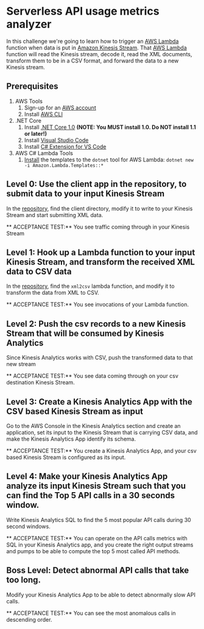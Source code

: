 # Serverless API usage metrics analyzer

In this challenge we're going to learn how to trigger an [AWS Lambda](https://aws.amazon.com/lambda/) function when data is put in [Amazon Kinesis Stream](https://aws.amazon.com/kinesis/). That [AWS Lambda](https://aws.amazon.com/lambda/) function will read the Kinesis stream, decode it, read the XML documents, transform them to be in a CSV format, and forward the data to a new Kinesis stream.

## Prerequisites

1. AWS Tools
    1. Sign-up for an [AWS account](https://aws.amazon.com)
    2. Install [AWS CLI](https://aws.amazon.com/cli/)
2. .NET Core
    1. Install [.NET Core 1.0](https://www.microsoft.com/net/core) **(NOTE: You MUST install 1.0. Do NOT install 1.1 or later!)**
    2. Install [Visual Studio Code](https://code.visualstudio.com/)
    3. Install [C# Extension for VS Code](https://code.visualstudio.com/Docs/languages/csharp)
3. AWS C# Lambda Tools
    1. [Install](https://aws.amazon.com/blogs/developer/creating-net-core-aws-lambda-projects-without-visual-studio/) the templates to the `dotnet` tool for AWS Lambda: `dotnet new -i Amazon.Lambda.Templates::*`
    
## Level 0: Use the client app in the repository, to submit data to your input Kinesis Stream
In the [repository](https://github.com/LambdaSharp/April2017-KinesisAnalyticsChallenge), find the client directory, modify it to write to your Kinesis Stream and start submitting XML data.

** ACCEPTANCE TEST:** You see traffic coming through in your Kinesis Stream

## Level 1: Hook up a Lambda function to your input Kinesis Stream, and transform the received XML data to CSV data
In the [repository](https://github.com/LambdaSharp/April2017-KinesisAnalyticsChallenge), find the `xml2csv` lambda function, and modify it to transform the data from XML to CSV.

** ACCEPTANCE TEST:** You see invocations of your Lambda function.

## Level 2: Push the csv records to a new Kinesis Stream that will be consumed by Kinesis Analytics
Since Kinesis Analytics works with CSV, push the transformed data to that new stream

** ACCEPTANCE TEST:** You see data coming through on your csv destination Kinesis Stream.

## Level 3: Create a Kinesis Analytics App with the CSV based Kinesis Stream as input
Go to the AWS Console in the Kinesis Analytics section and create an application, set its input to the Kinesis Stream that is carrying CSV data, and make the Kinesis Analytics App identify its schema.

** ACCEPTANCE TEST:** You create a Kinesis Analytics App, and your csv based Kinesis Stream is configured as its input.

## Level 4: Make your Kinesis Analytics App analyze its input Kinesis Stream such that you can find the Top 5 API calls in a 30 seconds window.
Write Kinesis Analytics SQL to find the 5 most popular API calls during 30 second windows.

** ACCEPTANCE TEST:** You can operate on the API calls metrics with SQL in your Kinesis Analytics app, and you create the right output streams and pumps to be able to compute the top 5 most called API methods.

## Boss Level: Detect abnormal API calls that take too long.
Modify your Kinesis Analytics App to be able to detect abnormally slow API calls.

** ACCEPTANCE TEST:** You can see the most anomalous calls in descending order.
